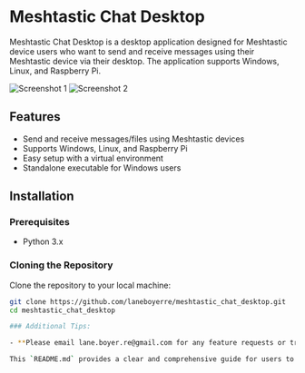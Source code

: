 # Meshtastic Chat Desktop

Meshtastic Chat Desktop is a desktop application designed for Meshtastic device users who want to send and receive messages using their Meshtastic device via their desktop. The application supports Windows, Linux, and Raspberry Pi.

![Screenshot 1](ScreenShots/MainScreen1.png)
![Screenshot 2](ScreenShots/MainScreen2.png)

## Features

- Send and receive messages/files using Meshtastic devices
- Supports Windows, Linux, and Raspberry Pi
- Easy setup with a virtual environment
- Standalone executable for Windows users

## Installation

### Prerequisites

- Python 3.x

### Cloning the Repository

Clone the repository to your local machine:

```sh
git clone https://github.com/laneboyerre/meshtastic_chat_desktop.git
cd meshtastic_chat_desktop

### Additional Tips:

- **Please email lane.boyer.re@gmail.com for any feature requests or trouble shooting.

This `README.md` provides a clear and comprehensive guide for users to understand, install, and use your application. If you have any specific sections or additional information you'd like to include, let me know!
